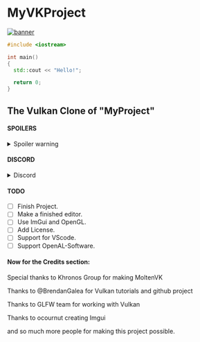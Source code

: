 # MyVKProject

[![banner](https://user-images.githubusercontent.com/114002226/213379441-74cea420-42bf-4512-9c38-5f5c4ab4229d.png)](https://github.com/HangocdinhNewOrganization/MyProject)

```cpp
#include <iostream>

int main()
{
  std::cout << "Hello!";

  return 0;    
}
```

## The Vulkan Clone of "MyProject"

#### SPOILERS

<details>
  <summary>Spoiler warning</summary
  
  ```
  **I sucks at coding**
  ```
  
</details>

#### DISCORD

<details>
  <summary>Discord</summary>
  
  [![](https://dcbadge.vercel.app/api/server/chAZemrxC5)](https://discord.gg/chAZemrxC5)
  
</details>

#### TODO

- [ ] Finish Project.
- [ ] Make a finished editor.
- [ ] Use ImGui and OpenGL.
- [ ] Add License.
- [ ] Support for VScode.
- [ ] Support OpenAL-Software.

#### Now for the Credits section:
Special thanks to Khronos Group for making MoltenVK

Thanks to @BrendanGalea for Vulkan tutorials and github project

Thanks to GLFW team for working with Vulkan

Thanks to ocournut creating Imgui

and so much more people for making this project possible.
